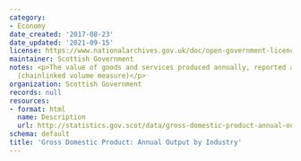 ```yaml
---
category:
- Economy
date_created: '2017-08-23'
date_updated: '2021-09-15'
license: https://www.nationalarchives.gov.uk/doc/open-government-licence/version/3/
maintainer: Scottish Government
notes: <p>The value of goods and services produced annually, reported as an index
  (chainlinked volume measure)</p>
organization: Scottish Government
records: null
resources:
- format: html
  name: Description
  url: http://statistics.gov.scot/data/gross-domestic-product-annual-output-by-industry
schema: default
title: 'Gross Domestic Product: Annual Output by Industry'
---
```

